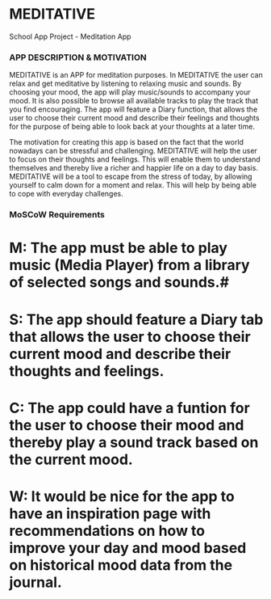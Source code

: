 # MEDITATIVE
School App Project - Meditation App

### APP DESCRIPTION & MOTIVATION ###
MEDITATIVE is an APP for meditation purposes. In MEDITATIVE the user can relax and get meditative by listening to relaxing music and sounds.
By choosing your mood, the app will play music/sounds to accompany your mood. It is also possible to browse all available tracks to play the track that you find encouraging.
The app will feature a Diary function, that allows the user to choose their current mood and describe their feelings and thoughts for the purpose of being able to look back at your thoughts at a later time.

The motivation for creating this app is based on the fact that the world nowadays can be stressful and challenging. MEDITATIVE will help the user to focus on their thoughts and feelings.
This will enable them to understand themselves and thereby live a richer and happier life on a day to day basis. 
MEDITATIVE will be a tool to escape from the stress of today, by allowing yourself to calm down for a moment and relax. This will help by being able to cope with everyday challenges.


### MoSCoW Requirements ###
# M: The app must be able to play music (Media Player) from a library of selected songs and sounds.#
# S: The app should feature a Diary tab that allows the user to choose their current mood and describe their thoughts and feelings.  #
# C: The app could have a funtion for the user to choose their mood and thereby play a sound track based on the current mood. #
# W: It would be nice for the app to have an inspiration page with recommendations on how to improve your day and mood based on historical mood data from the journal. #

